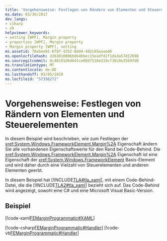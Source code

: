 ```yaml
---
title: 'Vorgehensweise: Festlegen von Rändern von Elementen und Steuerelementen'
ms.date: 03/30/2017
dev_langs:
- csharp
- vb
helpviewer_keywords:
- setting [WPF], Margin property
- properties [WPF], Margin property
- Margin property [WPF], setting
ms.assetid: 70ebee01-6f87-4352-8dd4-402c65eaaed6
ms.openlocfilehash: 3263810806b6b4bbec15eadfd1f1da3a57d12698
ms.sourcegitcommit: 0c48191d6d641ce88d7510e319cf38c0e35697d0
ms.translationtype: MT
ms.contentlocale: de-DE
ms.lasthandoff: 03/05/2019
ms.locfileid: "57356272"
---
```

# <a name="how-to-set-margins-of-elements-and-controls"></a>Vorgehensweise: Festlegen von Rändern von Elementen und Steuerelementen
In diesem Beispiel wird beschrieben, wie zum Festlegen der <xref:System.Windows.FrameworkElement.Margin%2A> Eigenschaft ändern Sie alle vorhandenen Eigenschaftswerte für den Rand bei Code-Behind. Die <xref:System.Windows.FrameworkElement.Margin%2A> Eigenschaft ist eine Eigenschaft der <xref:System.Windows.FrameworkElement> Basis-Element und wird daher durch eine Vielzahl von Steuerelementen und anderen Elementen geerbt.  
  
 In diesem Beispiel hat [!INCLUDE[TLA#tla_xaml](../../../../includes/tlasharptla-xaml-md.md)], mit einem Code-Behind-Datei, die die [!INCLUDE[TLA2#tla_xaml](../../../../includes/tla2sharptla-xaml-md.md)] bezieht sich auf. Das Code-Behind wird angezeigt, sowohl eine C# und eine Microsoft Visual Basic-Version.  
  
## <a name="example"></a>Beispiel  
 [!code-xaml[FEMarginProgrammatic#XAML](~/samples/snippets/csharp/VS_Snippets_Wpf/FEMarginProgrammatic/CSharp/default.xaml#xaml)]  
  
 [!code-csharp[FEMarginProgrammatic#Handler](~/samples/snippets/csharp/VS_Snippets_Wpf/FEMarginProgrammatic/CSharp/default.xaml.cs#handler)]
 [!code-vb[FEMarginProgrammatic#Handler](~/samples/snippets/visualbasic/VS_Snippets_Wpf/FEMarginProgrammatic/VisualBasic/default.xaml.vb#handler)]
